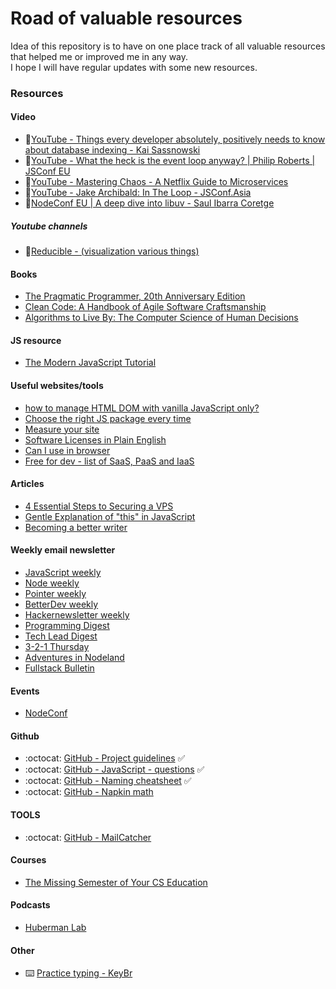 # Road of valuable resources

Idea of this repository is to have on one place track of all valuable resources that helped me or improved me in any way. <br> I hope I will have regular updates with some new resources.

### Resources 

#### Video
* 🎥[YouTube - Things every developer absolutely, positively needs to know about database indexing - Kai Sassnowski
](https://youtu.be/HubezKbFL7E)
* 🎥[YouTube - What the heck is the event loop anyway? | Philip Roberts | JSConf EU
](https://youtu.be/8aGhZQkoFbQ)
* 🎥[YouTube - Mastering Chaos - A Netflix Guide to Microservices
](https://youtu.be/CZ3wIuvmHeM)
* 🎥[YouTube - Jake Archibald: In The Loop - JSConf.Asia
](https://youtu.be/cCOL7MC4Pl0)
* 🎥[NodeConf EU | A deep dive into libuv - Saul Ibarra Coretge
](https://youtu.be/sGTRmPiXD4Y)

##### Youtube channels
* 🎥[Reducible - (visualization various things)](https://www.youtube.com/c/Reducible/videos)

#### Books
* [The Pragmatic Programmer, 20th Anniversary Edition
](https://pragprog.com/titles/tpp20/the-pragmatic-programmer-20th-anniversary-edition/)
* [Clean Code: A Handbook of Agile Software Craftsmanship
](https://www.oreilly.com/library/view/clean-code-a/9780136083238/)
* [Algorithms to Live By: The Computer Science of Human Decisions](https://www.goodreads.com/book/show/25666050-algorithms-to-live-by)

#### JS resource
* [The Modern JavaScript Tutorial
](https://javascript.info/)

#### Useful websites/tools
* [how to manage HTML DOM
with vanilla JavaScript only?](https://htmldom.dev/)
* [Choose the right JS package every time
](https://openbase.io/)
* [Measure your site](https://web.dev/measure/)
* [Software Licenses in Plain English](https://tldrlegal.com/)
* [Can I use in browser](https://caniuse.com/)
* [Free for dev - list of SaaS, PaaS and IaaS](https://github.com/ripienaar/free-for-dev)

#### Articles
* [4 Essential Steps to Securing a VPS
](https://maximorlov.com/4-essential-steps-to-securing-a-vps/)
* [Gentle Explanation of "this" in JavaScript
](https://dmitripavlutin.com/gentle-explanation-of-this-in-javascript/)
* [Becoming a better writer](https://newsletter.pragmaticengineer.com/p/becoming-a-better-writer)

#### Weekly email newsletter

* [JavaScript weekly](https://javascriptweekly.com/)
* [Node weekly](https://nodeweekly.com/)
* [Pointer weekly](http://www.pointer.io/)
* [BetterDev weekly](https://betterdev.link/)
* [Hackernewsletter weekly](https://hackernewsletter.com/)
* [Programming Digest](https://programmingdigest.net/)
* [Tech Lead Digest](https://techleaddigest.net/)
* [3-2-1 Thursday](https://jamesclear.com/3-2-1)
* [Adventures in Nodeland](https://nodeland.dev/)
* [Fullstack Bulletin](https://fullstackbulletin.com/)

#### Events 

* [NodeConf](https://www.nodeconfremote.com/)


#### Github 

* :octocat: [GitHub - Project guidelines](https://github.com/elsewhencode/project-guidelines) :white_check_mark:
* :octocat: [GitHub - JavaScript - questions](https://github.com/lydiahallie/javascript-questions) :white_check_mark:
* :octocat: [GitHub - Naming cheatsheet](https://github.com/kettanaito/naming-cheatsheet) :white_check_mark:
* :octocat: [GitHub - Napkin math](https://github.com/sirupsen/napkin-math)


#### TOOLS
* :octocat: [GitHub - MailCatcher ](https://github.com/sj26/mailcatcher)


#### Courses
* [The Missing Semester of Your CS Education](https://missing.csail.mit.edu/)

#### Podcasts
* [Huberman Lab](https://hubermanlab.com/)

#### Other
* ⌨️ [Practice typing - KeyBr](https://www.keybr.com/)
